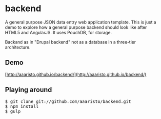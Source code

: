 backend
=======

A general purpose JSON data entry web application template.
This is just a demo to explore how a general purpose backend
should look like after HTML5 and AngularJS. It uses PouchDB,
for storage. 

Backand as in "Drupal backend" not as a database in a three-tier
architecture.

## Demo

[http://aaaristo.github.io/backend/](http://aaaristo.github.io/backend/)

## Playing around

<pre>
$ git clone git://github.com/aaaristo/backend.git
$ npm install
$ gulp
</pre>

